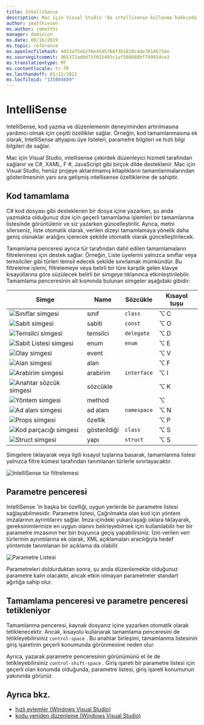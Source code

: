```yaml
---
title: IntelliSense
description: Mac için Visual Studio 'da ıntellisense kullanma hakkında bilgi
author: jmatthiesen
ms.author: jomatthi
manager: dominicn
ms.date: 08/16/2019
ms.topic: reference
ms.openlocfilehash: 4d33a75eb2f6e45d5768f3b1820c4de70146734e
ms.sourcegitcommit: 965372ad0d75f015403c1af508080bf799914ce3
ms.translationtype: MT
ms.contentlocale: tr-TR
ms.lasthandoff: 01/12/2022
ms.locfileid: "135804889"
---
```

# <a name="intellisense"></a>IntelliSense

IntelliSense, kod yazma ve düzenlemenin deneyiminden artırılmasına yardımcı olmak için çeşitli özellikler sağlar. Örneğin, kod tamamlanmasına ek olarak, IntelliSense altyapısı üye listeleri, parametre bilgileri ve hızlı bilgi bilgileri de sağlar.

Mac için Visual Studio, ıntellisense çekirdek düzenleyici hizmeti tarafından sağlanır ve C#, XAML, F #, JavaScript gibi birçok dilde desteklenir. Mac için Visual Studio, henüz projeye aktarılmamış kitaplıkların tamamlanmalarından gösterilmesinin yanı sıra gelişmiş ıntellisense özelliklerine de sahiptir.

## <a name="code-completion"></a>Kod tamamlama

C# kod dosyası gibi desteklenen bir dosya içine yazarken, şu anda yazmakta olduğunuz dize için geçerli tamamlama işlemleri bir tamamlanma listesinde görüntülenir ve siz yazarken güncelleştirilir. Ayrıca, metni silerseniz, liste otomatik olarak, verilen dizeyi tamamlamaya yönelik daha geniş olanaklar aralığını içerecek şekilde otomatik olarak güncelleştirilecek. 

Tamamlama penceresi ayrıca tür tarafından dahil edilen tamamlamaların filtrelenmesi için destek sağlar. Örneğin, Liste üyelerini yalnızca sınıflar veya temsilciler gibi türleri temsil edecek şekilde sınırlamak mümkündür. Bu filtreleme işlemi, filtrelemeye veya belirli bir türe karşılık gelen klavye kısayollarına göre süzülecek belirli bir simgeye tıklanınca etkinleştirilebilir. Tamamlama penceresinin alt kısmında bulunan simgeler aşağıdaki gibidir:

| Simge                         | Name          | Sözcükle    | Kısayol tuşu |
| -----------------------------|---------------| -----------|--------|
| ![Sınıflar simgesi](media/classes-icon.png)  | sınıf         | `class`    |  ⌥ C
| ![Sabit simgesi](media/constant-icon.png) |  sabiti      | `const`    |  ⌥ O
| ![Temsilci simgesi](media/delegate-icon.png) | temsilci      | `delegate` |  ⌥ D
| ![Sabit Listesi simgesi](media/enums-icon.png)    | enum          | `enum`     |  ⌥ E
| ![Olay simgesi](media/event-icon.png)    | event         |            |  ⌥ V
| ![Alan simgesi](media/fields-icon.png)   | alan         |            |  ⌥ F
| ![Arabirim simgesi](media/interface-icon.png)| arabirim     | `interface`|  ⌥ I
| ![Anahtar sözcük simgesi](media/keyword-icon.png)  | sözcükle       |            |  ⌥ K
| ![Yöntem simgesi](media/method-icon.png)   | method        |            |  ⌥
| ![Ad alanı simgesi](media/namespace-icon.png)| ad alanı     | `namespace`|  ⌥ N
| ![Props simgesi](media/props-icon.png)    | özellik      |            |  ⌥ P
| ![Kod parçacığı simgesi](media/snippet-icon.png)  | gösterildiği       | `class`    |  ⌥ S
| ![Struct simgesi](media/struct-icon.png)   | yapı     | `struct`   |  ⌥ S

Simgelere tıklayarak veya ilgili kısayol tuşlarına basarak, tamamlanma listesi yalnızca filtre kümesi tarafından tanımlanan türlerle sınırlayacaktır.  

![IntelliSense tür filtrelemesi](media/intellisense-typefiltering.gif)

## <a name="parameter-window"></a>Parametre penceresi

IntelliSense 'in başka bir özelliği, uygun yerlerde bir parametre listesi sağlayabilmesidir. Parametre listesi, Çağrılmakta olan kod için yöntem imzalarının ayrıntılarını sağlar. İmza içindeki yukarı/aşağı oklara tıklayarak, gereksinimlerinize en uygun olanını belirleyebilmek için kullanılabilir her bir parametre imzasının her biri boyunca geçiş yapabilirsiniz. İzin verilen veri türlerinin ayrıntılarına ek olarak, XML açıklamaları aracılığıyla hedef yöntemde tanımlanan bir açıklama da olabilir.

![Parametre Listesi](media/intellisense-parameter.png)

Parametreleri doldurduktan sonra, şu anda düzenlemekte olduğunuz parametre kalın olacaktır, ancak etkin olmayan parametreler standart ağırlığa sahip olur. 


## <a name="triggering-completion-window-and-parameter-window"></a>Tamamlama penceresi ve parametre penceresi tetikleniyor

Tamamlanma penceresi, kaynak dosyanız içine yazarken otomatik olarak tetiklenecektir. Ancak, kısayolu kullanarak tamamlama penceresini de tetikleyebilirsiniz `control-space` . Bu anahtar birleşimi, tamamlanma listesinin giriş işaretinin geçerli konumunda görünmesine neden olur. 

Ayrıca, yazarak parametre penceresinin görünümünü el ile de tetikleyebilirsiniz `control-shift-space` . Giriş işareti bir parametre listesi için geçerli olan konumda olduğunda, parametre listesi, giriş işareti konumunun yakınında görünür.

## <a name="see-also"></a>Ayrıca bkz.

- [hızlı eylemler (Windows Visual Studio)](/visualstudio/ide/quick-actions)
- [kodu yeniden düzenleme (Windows Visual Studio)](/visualstudio/ide/refactoring-in-visual-studio)
